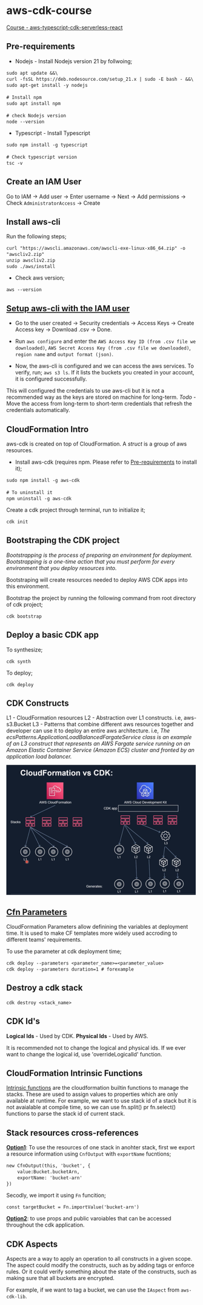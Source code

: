 # aws-cdk-course

[Course - aws-typescript-cdk-serverless-react](https://www.udemy.com/course/aws-typescript-cdk-serverless-react/)

## Pre-requirements
- Nodejs - Install Nodejs version 21  by follwoing;
```
sudo apt update &&\
curl -fsSL https://deb.nodesource.com/setup_21.x | sudo -E bash - &&\
sudo apt-get install -y nodejs

# Install npm
sudo apt install npm

# check Nodejs version
node --version
```

- Typescript - Install Typescript
```
sudo npm install -g typescript

# Check typescript version
tsc -v
```

## Create an IAM User
Go to IAM -> Add user -> Enter username -> Next ->  Add permissions -> Check `AdministratorAccess` -> Create

## Install aws-cli
Run the following steps;
```
curl "https://awscli.amazonaws.com/awscli-exe-linux-x86_64.zip" -o "awscliv2.zip"
unzip awscliv2.zip
sudo ./aws/install
```
- Check aws version;
```
aws --version
```

## [Setup aws-cli with the IAM user](https://docs.aws.amazon.com/cli/latest/userguide/cli-authentication-user.html)
- Go to the user created -> Security credentials -> Access Keys -> Create Access key -> Download .csv -> Done.
- Run `aws configure` and enter the `AWS Access Key ID (from .csv file we downloaded)`, `AWS Secret Access Key (from .csv file we downloaded)`, `region name` and `output format (json)`. 

- Now, the aws-cli is configured and we can access the aws services. To verify, run; `aws s3 ls`. If it lists the buckets you created in your account, it is configured successfully. 

This will configured the credentials to use aws-cli but it is not a recommended way as the keys are stored on machine for long-term.
*Todo* - Move the access from long-term to short-term credentials that refresh the credentials automatically. 

## CloudFormation Intro
aws-cdk is created on top of CloudFormation. A *struct* is a group of aws resources. 
- Install aws-cdk (requires npm. Please refer to [Pre-requirements](#pre-requirements) to install it);
```
sudo npm install -g aws-cdk

# To uninstall it
npm uninstall -g aws-cdk
```

Create a cdk project through terminal, run to initialize it;
```
cdk init
```

## Bootstraping the CDK project
*Bootstrapping is the process of preparing an environment for deployment. Bootstrapping is a one-time action that you must perform for every environment that you deploy resources into.*

Bootstraping will create resources needed to deploy AWS CDK apps into this environment.

Bootstrap the project by running the following command from root directory of cdk project;
```
cdk bootstrap
```

## Deploy a basic CDK app
To synthesize;
```
cdk synth
```

To deploy;
```
cdk deploy
```

## CDK Constructs
L1 - CloudFormation resources
L2 - Abstraction over L1 constructs. i.e, aws-s3.Bucket
L3 - Patterns that combine different aws resources together and developer can use it to deploy an entire aws architecture. i.e, *The ecsPatterns.ApplicationLoadBalancedFargateService class is an example of an L3 construct that represents an AWS Fargate service running on an Amazon Elastic Container Service (Amazon ECS) cluster and fronted by an application load balancer.*

<img src="constructs.png" alt="drawing" width="500"/>

## [Cfn Parameters](https://docs.aws.amazon.com/cdk/v2/guide/parameters.html#parameters-about)
CloudFormation Parameters allow definining the variables at deployment time. It is used to make CF templates more widely used accroding to different teams' requirements.

To use the parameter at cdk deployment time;
```
cdk deploy --parameters <parameter_name>=<parameter_value>
cdk deploy --parameters duration=1 # forexample
```

## Destroy a cdk stack
```
cdk destroy <stack_name>
```

## CDK Id's
**Logical Ids** - Used by CDK.
**Physical Ids** - Used by AWS.

It is recommended not to change the logical and physical ids. If we ever want to change the logical id, use 'overrideLogicalId' function.

## CloudFormation Intrinsic Functions
[Intrinsic functions](https://docs.aws.amazon.com/AWSCloudFormation/latest/UserGuide/intrinsic-function-reference.html) are the cloudformation builtin functions to manage the stacks. These are used to assign values to properties which are only available at runtime. For example, we want to use stack id of a stack but it is not avaialable at compile time, so we can use fn.split() pr fn.select() functions to parse the stack id of current stack. 

## Stack resources cross-references
**[Option1](https://github.com/alexhddev/CDK-course-resources/commit/a3a644661f3019453ef1540ddc45bbc640b7fe31)**: To use the resources of one stack in anohter stack, first we export a resource information using `CnfOutput` with `exportName` fucntions;
```
new CfnOutput(this, 'bucket', {
    value:Bucket.bucketArn,
    exportName: 'bucket-arn'
})
```

Secodly, we import it using `Fn` funcition;
```
const targetBucket = Fn.importValue('bucket-arn')
```

**[Option2](https://github.com/alexhddev/CDK-course-resources/commit/79e2f42436704f5bd9b3cc47deb7adcfbe7c4784)**: to use props and public varoiables that can be accessed throughout the cdk application.

## CDK Aspects
Aspects are a way to apply an operation to all constructs in a given scope. The aspect could modify the constructs, such as by adding tags or enforce rules. Or it could verify something about the state of the constructs, such as making sure that all buckets are encrypted.

For example, if we want to tag a bucket, we can use the `IAspect` from `aws-cdk-lib`.
